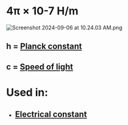 # 4π × 10-7 H/m
![Screenshot 2024-09-06 at 10.24.03 AM.png](./../Screenshot-2024-09-06-at-10.24.03-AM.png/)
## h = [Planck constant](./../Planck-constant/)
## c = [Speed of light](./../Speed-of-light/)

# Used in:
- ## [Electrical constant](./../Electrical-constant/)


